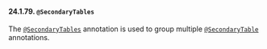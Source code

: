 #### 24.1.79. `@SecondaryTables`

<div class="paragraph">

The [`@SecondaryTables`](http://docs.oracle.com/javaee/7/api/javax/persistence/SecondaryTables.html) annotation is used to group multiple [`@SecondaryTable`](#annotations-jpa-secondarytable) annotations.

</div>
</div>
<div class="sect3">

